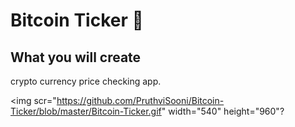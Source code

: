 # Bitcoin Ticker 🤑

## What you will create

crypto currency price checking app.

<img scr="https://github.com/PruthviSooni/Bitcoin-Ticker/blob/master/Bitcoin-Ticker.gif" width="540" height="960"?

